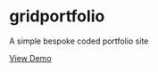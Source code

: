 # gridportfolio
A simple bespoke coded portfolio site

[View Demo](https://catriveros.github.io/gridportfolio)